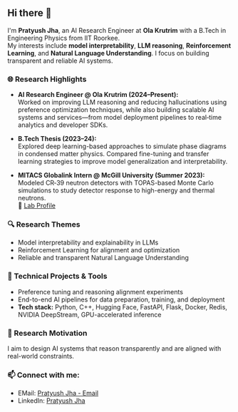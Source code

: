 ## Hi there 👋

I'm **Pratyush Jha**, an AI Research Engineer at **Ola Krutrim** with a B.Tech in Engineering Physics from IIT Roorkee.  
My interests include **model interpretability**, **LLM reasoning**, **Reinforcement Learning**, and **Natural Language Understanding**. I focus on building transparent and reliable AI systems.

### 🌐 Research Highlights
- **AI Research Engineer @ Ola Krutrim (2024–Present):**   
  Worked on improving LLM reasoning and reducing hallucinations using preference optimization techniques, while also building scalable AI systems and services—from model deployment pipelines to real‑time analytics and developer SDKs.
    
- **B.Tech Thesis (2023–24):**  
  Explored deep learning-based approaches to simulate phase diagrams in condensed matter physics. Compared fine-tuning and transfer learning strategies to improve model generalization and interpretability.

- **MITACS Globalink Intern @ McGill University (Summer 2023):**  
  Modeled CR‑39 neutron detectors with TOPAS-based Monte Carlo simulations to study detector response to high-energy and thermal neutrons.  
  🔗 [Lab Profile](https://kildealab.com/author/pratyush-jha/)

### 🔍 Research Themes
- Model interpretability and explainability in LLMs  
- Reinforcement Learning for alignment and optimization  
- Reliable and transparent Natural Language Understanding

### 🧪 Technical Projects & Tools
- Preference tuning and reasoning alignment experiments  
- End-to-end AI pipelines for data preparation, training, and deployment  
- **Tech stack:** Python, C++, Hugging Face, FastAPI, Flask, Docker, Redis, NVIDIA DeepStream, GPU-accelerated inference

### 🎯 Research Motivation
I aim to design AI systems that reason transparently and are aligned with real-world constraints.

### 📫 Connect with me:
- EMail: [Pratyush Jha - Email](pratyushjha254@gmail.com)  
- LinkedIn: [Pratyush Jha](https://www.linkedin.com/in/pratyush-jha-a93417213/)
